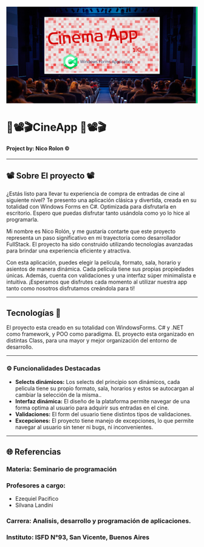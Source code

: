 ![Portada](https://github.com/Nico9934/cinema_app/blob/master/cinema_app/banners/portada.png)

# 🎥​📽️​🎬​ CineApp ​🎥​📽️​🎬​

####  Project by: Nico Rolon ©️

***

## 📽️​ Sobre El proyecto 📽️
¿Estás listo para llevar tu experiencia de compra de entradas de cine al siguiente nivel? Te presento una aplicación clásica y divertida, creada en su totalidad con Windows Forms en C#. Optimizada para disfrutarla en escritorio. Espero que puedas disfrutar tanto usándola como yo lo hice al programarla.

Mi nombre es Nico Rolón, y me gustaría contarte que este proyecto representa un paso significativo en mi trayectoria como desarrollador FullStack. El proyecto ha sido construido utilizando tecnologías avanzadas para brindar una experiencia eficiente y atractiva.

Con esta aplicación, puedes elegir la película, formato, sala, horario y asientos de manera dinámica. Cada película tiene sus propias propiedades únicas. Además, cuenta con validaciones y una interfaz súper minimalista e intuitiva. ¡Esperamos que disfrutes cada momento al utilizar nuestra app tanto como nosotros disfrutamos creándola para ti!

***

##  Tecnologías 🎦
El proyecto esta creado en su totalidad con WindowsForms. C# y .NET como framework, y POO como paradigma. EL proyecto esta organizado en distintas Class, para una mayor y mejor organización del entorno de desarrollo. 

***

### ⚙️ Funcionalidades Destacadas
- **Selects dinámicos:** Los selects del principio son dinámicos, cada pelicula tiene su propio formato, sala, horarios y estos se autocargan al cambiar la selección de la misma..
- **Interfaz dinámica:** El diseño de la plataforma permite navegar de una forma optima al usuario para adquirir sus entradas en el cine. 
- **Validaciones:** El form del usuario tiene distintos tipos de validaciones.
- **Excepciones:** El proyecto tiene manejo de excepciones, lo que permite navegar al usuario sin tener ni bugs, ni inconvenientes. 


***

## 🌐 Referencias
### Materia: Seminario de programación 
### Profesores a cargo: 
  - Ezequiel Pacifico
  - Silvana Landini
### Carrera: Analisis, desarrollo y programación de aplicaciones. 
### Instituto: ISFD N°93, San Vicente, Buenos Aires


